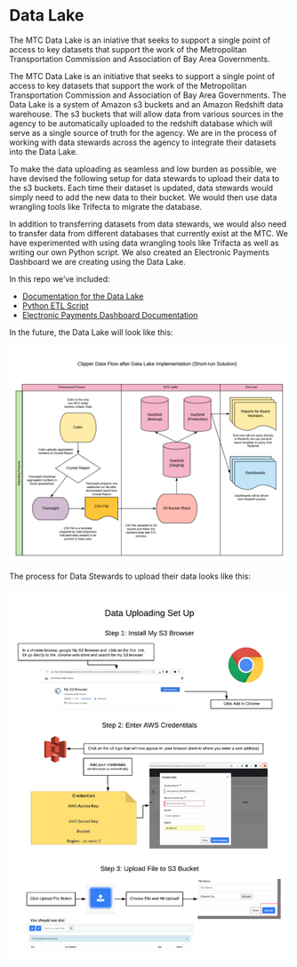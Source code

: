 # Data Lake
The MTC Data Lake is an iniative that seeks to support a single point of access to key datasets that support the work of the Metropolitan Transportation Commission and Association of Bay Area Governments.

The MTC Data Lake is an initiative that seeks to support a single point of access to key datasets that support the work of the Metropolitan Transportation Commission and Association of Bay Area Governments.
The Data Lake is a system of Amazon s3 buckets and an Amazon Redshift data warehouse.  The s3 buckets that will allow data from various sources in the agency to be automatically uploaded to the redshift database which will serve as a single source of truth for the agency. We are in the process of working with data stewards across the agency to integrate their datasets into the Data Lake.
 
To make the data uploading as seamless and low burden as possible, we have devised the following setup for data stewards to upload their data to the s3 buckets.   Each time their dataset is updated, data stewards would simply need to add the new data to their bucket.  We would then use data wrangling tools like Trifecta to migrate the database.

In addition to transferring datasets from data stewards, we would also need to transfer data from different databases that currently exist at the MTC.  We have experimented with using data wrangling tools like Trifacta as well as writing our own Python script.  We also created an Electronic Payments Dashboard we are creating using the Data Lake.

In this repo we’ve included:
* [Documentation for the Data Lake](/data-lake/documentations)
* [Python ETL Script](data-lake//python-etl)
* [Electronic Payments Dashboard Documentation](/data-lake/eps-dashboard)


In the future, the Data Lake will look like this:

![Screenshot](documentations/image/SuggestedImprovement_Shortrun.png)

The process for Data Stewards to upload their data looks like this:

![Screenshot](documentations/image/Blank_Data_Uploading_SetUp.png)
